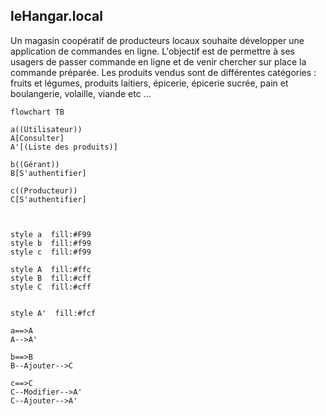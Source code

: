 ## leHangar.local

Un magasin coopératif de producteurs locaux souhaite développer une application de commandes 
en ligne. L'objectif est de permettre à ses usagers de passer commande en ligne et de venir chercher 
sur place la commande préparée.
Les produits vendus sont de différentes catégories : fruits et légumes, produits laitiers, épicerie, 
épicerie sucrée, pain et boulangerie, volaille, viande etc ...

```mermaid
flowchart TB

a((Utilisateur))
A[Consulter]
A'[(Liste des produits)]

b((Gérant))
B[S'authentifier]

c((Producteur))
C[S'authentifier]



style a  fill:#F99
style b  fill:#f99
style c  fill:#f99

style A  fill:#ffc
style B  fill:#cff
style C  fill:#cff


style A'  fill:#fcf

a==>A
A-->A'

b==>B
B--Ajouter-->C

c==>C 
C--Modifier-->A'
C--Ajouter-->A'
```

